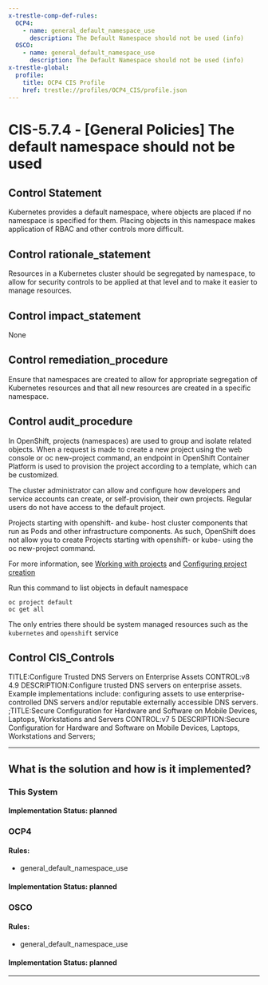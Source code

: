 ```yaml
---
x-trestle-comp-def-rules:
  OCP4:
    - name: general_default_namespace_use
      description: The Default Namespace should not be used (info)
  OSCO:
    - name: general_default_namespace_use
      description: The Default Namespace should not be used (info)
x-trestle-global:
  profile:
    title: OCP4 CIS Profile
    href: trestle://profiles/OCP4_CIS/profile.json
---
```


# CIS-5.7.4 - \[General Policies\] The default namespace should not be used

## Control Statement

Kubernetes provides a default namespace, where objects are placed if no namespace is specified for them. Placing objects in this namespace makes application of RBAC and other controls more difficult.

## Control rationale_statement

Resources in a Kubernetes cluster should be segregated by namespace, to allow for security controls to be applied at that level and to make it easier to manage resources.

## Control impact_statement

None

## Control remediation_procedure

Ensure that namespaces are created to allow for appropriate segregation of Kubernetes resources and that all new resources are created in a specific namespace.

## Control audit_procedure

In OpenShift, projects (namespaces) are used to group and isolate related objects. When a request is made to create a new project using the web console or oc new-project command, an endpoint in OpenShift Container Platform is used to provision the project according to a template, which can be customized. 

The cluster administrator can allow and configure how developers and service accounts can create, or self-provision, their own projects. Regular users do not have access to the default project. 

Projects starting with openshift- and kube- host cluster components that run as Pods and other infrastructure components. As such, OpenShift does not allow you to create Projects starting with openshift- or kube- using the oc new-project command.

For more information, see 
[Working with projects](https://docs.openshift.com/container-platform/4.4/applications/projects/working-with-projects.html) and 
[Configuring project creation](https://docs.openshift.com/containerplatform/4.4/applications/projects/configuring-project-creation.html)

Run this command to list objects in default namespace

```
oc project default
oc get all 
```

The only entries there should be system managed resources such as the `kubernetes` and `openshift` service

## Control CIS_Controls

TITLE:Configure Trusted DNS Servers on Enterprise Assets CONTROL:v8 4.9 DESCRIPTION:Configure trusted DNS servers on enterprise assets. Example implementations include: configuring assets to use enterprise-controlled DNS servers and/or reputable externally accessible DNS servers. ;TITLE:Secure Configuration for Hardware and Software on Mobile Devices, Laptops, Workstations and Servers CONTROL:v7 5 DESCRIPTION:Secure Configuration for Hardware and Software on Mobile Devices, Laptops, Workstations and Servers;

______________________________________________________________________

## What is the solution and how is it implemented?

<!-- For implementation status enter one of: implemented, partial, planned, alternative, not-applicable -->

<!-- Note that the list of rules under ### Rules: is read-only and changes will not be captured after assembly to JSON -->

### This System

<!-- Add implementation prose for the main This System component for control: CIS-5.7.4 -->

#### Implementation Status: planned

### OCP4

<!-- Add control implementation description here for control: CIS-5.7.4 -->

#### Rules:

  - general_default_namespace_use

#### Implementation Status: planned

### OSCO

<!-- Add control implementation description here for control: CIS-5.7.4 -->

#### Rules:

  - general_default_namespace_use

#### Implementation Status: planned

______________________________________________________________________
